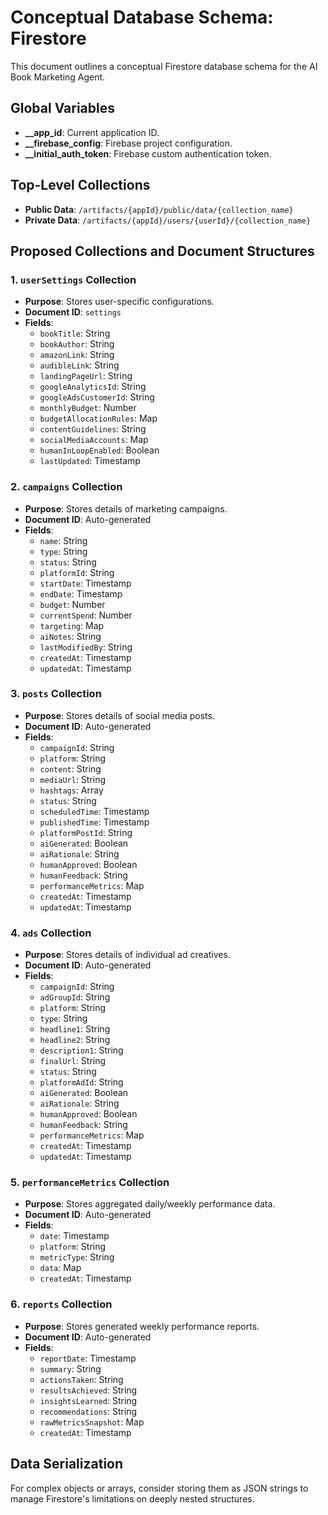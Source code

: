 # Conceptual Database Schema: Firestore

This document outlines a conceptual Firestore database schema for the AI Book Marketing Agent.

## Global Variables
- **__app_id**: Current application ID.
- **__firebase_config**: Firebase project configuration.
- **__initial_auth_token**: Firebase custom authentication token.

## Top-Level Collections
- **Public Data**: `/artifacts/{appId}/public/data/{collection_name}`
- **Private Data**: `/artifacts/{appId}/users/{userId}/{collection_name}`

## Proposed Collections and Document Structures

### 1. `userSettings` Collection
- **Purpose**: Stores user-specific configurations.
- **Document ID**: `settings`
- **Fields**:
  - `bookTitle`: String
  - `bookAuthor`: String
  - `amazonLink`: String
  - `audibleLink`: String
  - `landingPageUrl`: String
  - `googleAnalyticsId`: String
  - `googleAdsCustomerId`: String
  - `monthlyBudget`: Number
  - `budgetAllocationRules`: Map
  - `contentGuidelines`: String
  - `socialMediaAccounts`: Map
  - `humanInLoopEnabled`: Boolean
  - `lastUpdated`: Timestamp

### 2. `campaigns` Collection
- **Purpose**: Stores details of marketing campaigns.
- **Document ID**: Auto-generated
- **Fields**:
  - `name`: String
  - `type`: String
  - `status`: String
  - `platformId`: String
  - `startDate`: Timestamp
  - `endDate`: Timestamp
  - `budget`: Number
  - `currentSpend`: Number
  - `targeting`: Map
  - `aiNotes`: String
  - `lastModifiedBy`: String
  - `createdAt`: Timestamp
  - `updatedAt`: Timestamp

### 3. `posts` Collection
- **Purpose**: Stores details of social media posts.
- **Document ID**: Auto-generated
- **Fields**:
  - `campaignId`: String
  - `platform`: String
  - `content`: String
  - `mediaUrl`: String
  - `hashtags`: Array
  - `status`: String
  - `scheduledTime`: Timestamp
  - `publishedTime`: Timestamp
  - `platformPostId`: String
  - `aiGenerated`: Boolean
  - `aiRationale`: String
  - `humanApproved`: Boolean
  - `humanFeedback`: String
  - `performanceMetrics`: Map
  - `createdAt`: Timestamp
  - `updatedAt`: Timestamp

### 4. `ads` Collection
- **Purpose**: Stores details of individual ad creatives.
- **Document ID**: Auto-generated
- **Fields**:
  - `campaignId`: String
  - `adGroupId`: String
  - `platform`: String
  - `type`: String
  - `headline1`: String
  - `headline2`: String
  - `description1`: String
  - `finalUrl`: String
  - `status`: String
  - `platformAdId`: String
  - `aiGenerated`: Boolean
  - `aiRationale`: String
  - `humanApproved`: Boolean
  - `humanFeedback`: String
  - `performanceMetrics`: Map
  - `createdAt`: Timestamp
  - `updatedAt`: Timestamp

### 5. `performanceMetrics` Collection
- **Purpose**: Stores aggregated daily/weekly performance data.
- **Document ID**: Auto-generated
- **Fields**:
  - `date`: Timestamp
  - `platform`: String
  - `metricType`: String
  - `data`: Map
  - `createdAt`: Timestamp

### 6. `reports` Collection
- **Purpose**: Stores generated weekly performance reports.
- **Document ID**: Auto-generated
- **Fields**:
  - `reportDate`: Timestamp
  - `summary`: String
  - `actionsTaken`: String
  - `resultsAchieved`: String
  - `insightsLearned`: String
  - `recommendations`: String
  - `rawMetricsSnapshot`: Map
  - `createdAt`: Timestamp

## Data Serialization
For complex objects or arrays, consider storing them as JSON strings to manage Firestore's limitations on deeply nested structures. 